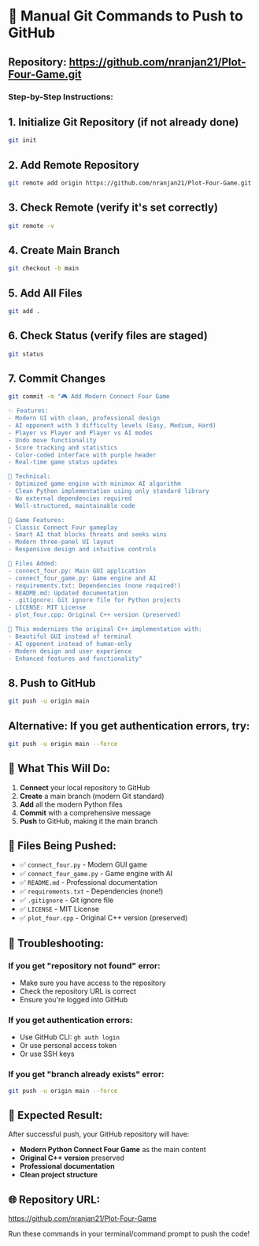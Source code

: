 # 🚀 Manual Git Commands to Push to GitHub

## Repository: https://github.com/nranjan21/Plot-Four-Game.git

### Step-by-Step Instructions:

## 1. Initialize Git Repository (if not already done)
```bash
git init
```

## 2. Add Remote Repository
```bash
git remote add origin https://github.com/nranjan21/Plot-Four-Game.git
```

## 3. Check Remote (verify it's set correctly)
```bash
git remote -v
```

## 4. Create Main Branch
```bash
git checkout -b main
```

## 5. Add All Files
```bash
git add .
```

## 6. Check Status (verify files are staged)
```bash
git status
```

## 7. Commit Changes
```bash
git commit -m "🎮 Add Modern Connect Four Game

✨ Features:
- Modern UI with clean, professional design
- AI opponent with 3 difficulty levels (Easy, Medium, Hard)
- Player vs Player and Player vs AI modes
- Undo move functionality
- Score tracking and statistics
- Color-coded interface with purple header
- Real-time game status updates

🔧 Technical:
- Optimized game engine with minimax AI algorithm
- Clean Python implementation using only standard library
- No external dependencies required
- Well-structured, maintainable code

🎯 Game Features:
- Classic Connect Four gameplay
- Smart AI that blocks threats and seeks wins
- Modern three-panel UI layout
- Responsive design and intuitive controls

📁 Files Added:
- connect_four.py: Main GUI application
- connect_four_game.py: Game engine and AI
- requirements.txt: Dependencies (none required!)
- README.md: Updated documentation
- .gitignore: Git ignore file for Python projects
- LICENSE: MIT License
- plot_four.cpp: Original C++ version (preserved)

🎉 This modernizes the original C++ implementation with:
- Beautiful GUI instead of terminal
- AI opponent instead of human-only
- Modern design and user experience
- Enhanced features and functionality"
```

## 8. Push to GitHub
```bash
git push -u origin main
```

## Alternative: If you get authentication errors, try:
```bash
git push -u origin main --force
```

## 🎯 What This Will Do:

1. **Connect** your local repository to GitHub
2. **Create** a main branch (modern Git standard)
3. **Add** all the modern Python files
4. **Commit** with a comprehensive message
5. **Push** to GitHub, making it the main branch

## 📁 Files Being Pushed:

- ✅ `connect_four.py` - Modern GUI game
- ✅ `connect_four_game.py` - Game engine with AI
- ✅ `README.md` - Professional documentation
- ✅ `requirements.txt` - Dependencies (none!)
- ✅ `.gitignore` - Git ignore file
- ✅ `LICENSE` - MIT License
- ✅ `plot_four.cpp` - Original C++ version (preserved)

## 🚨 Troubleshooting:

### If you get "repository not found" error:
- Make sure you have access to the repository
- Check the repository URL is correct
- Ensure you're logged into GitHub

### If you get authentication errors:
- Use GitHub CLI: `gh auth login`
- Or use personal access token
- Or use SSH keys

### If you get "branch already exists" error:
```bash
git push -u origin main --force
```

## 🎉 Expected Result:

After successful push, your GitHub repository will have:
- **Modern Python Connect Four Game** as the main content
- **Original C++ version** preserved
- **Professional documentation**
- **Clean project structure**

## 🌐 Repository URL:
https://github.com/nranjan21/Plot-Four-Game

Run these commands in your terminal/command prompt to push the code!
